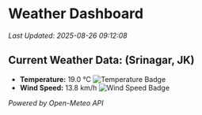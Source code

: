 
# Weather Dashboard

_Last Updated: 2025-08-26 09:12:08_

## Current Weather Data: (Srinagar, JK)
- **Temperature:** 19.0 °C ![Temperature Badge](https://img.shields.io/badge/Temperature-Low%20Temp-blue)
- **Wind Speed:** 13.8 km/h ![Wind Speed Badge](https://img.shields.io/badge/Wind%20Speed-Light%20Wind-blue)

*Powered by Open-Meteo API*

